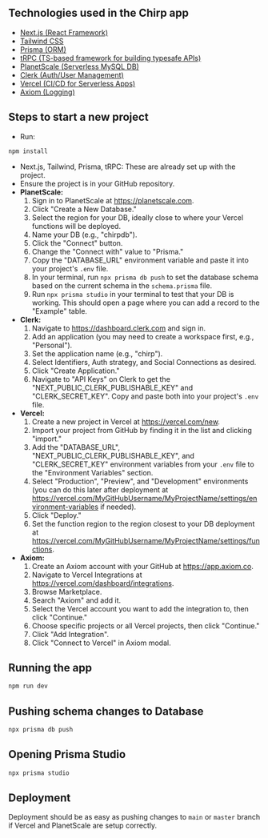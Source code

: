 ## Technologies used in the Chirp app
- [Next.js (React Framework)](https://nextjs.org)
- [Tailwind CSS](https://tailwindcss.com)
- [Prisma (ORM)](https://prisma.io)
- [tRPC (TS-based framework for building typesafe APIs)](https://trpc.io)
- [PlanetScale (Serverless MySQL DB)](https://planetscale.com)
- [Clerk (Auth/User Management)](https://clerk.com)
- [Vercel (CI/CD for Serverless Apps)](https://create.t3.gg/en/deployment/vercel)
- [Axiom (Logging)](https://app.axiom.co)

## Steps to start a new project
- Run: 
```sh
npm install
```
- Next.js, Tailwind, Prisma, tRPC: These are already set up with the project.
- Ensure the project is in your GitHub repository.
- **PlanetScale:**
    1. Sign in to PlanetScale at https://planetscale.com.
    2. Click "Create a New Database."
    3. Select the region for your DB, ideally close to where your Vercel functions will be deployed.
    4. Name your DB (e.g., "chirpdb").
    5. Click the "Connect" button.
    6. Change the "Connect with" value to "Prisma."
    7. Copy the "DATABASE_URL" environment variable and paste it into your project's `.env` file.
    8. In your terminal, run `npx prisma db push` to set the database schema based on the current schema in the `schema.prisma` file.
    9. Run `npx prisma studio` in your terminal to test that your DB is working. This should open a page where you can add a record to the "Example" table.
- **Clerk:**
    1. Navigate to https://dashboard.clerk.com and sign in.
    2. Add an application (you may need to create a workspace first, e.g., "Personal").
    3. Set the application name (e.g., "chirp").
    4. Select Identifiers, Auth strategy, and Social Connections as desired.
    5. Click "Create Application."
    6. Navigate to "API Keys" on Clerk to get the "NEXT_PUBLIC_CLERK_PUBLISHABLE_KEY" and "CLERK_SECRET_KEY". Copy and paste both into your project's `.env` file.
- **Vercel:**
    1. Create a new project in Vercel at https://vercel.com/new.
    2. Import your project from GitHub by finding it in the list and clicking "import."
    3. Add the "DATABASE_URL", "NEXT_PUBLIC_CLERK_PUBLISHABLE_KEY", and "CLERK_SECRET_KEY" environment variables from your `.env` file to the "Environment Variables" section.
    4. Select "Production", "Preview", and "Development" environments (you can do this later after deployment at https://vercel.com/MyGitHubUsername/MyProjectName/settings/environment-variables if needed).
    5. Click "Deploy."
    6. Set the function region to the region closest to your DB deployment at https://vercel.com/MyGitHubUsername/MyProjectName/settings/functions.
- **Axiom:**
    1. Create an Axiom account with your GitHub at https://app.axiom.co.
    2. Navigate to Vercel Integrations at https://vercel.com/dashboard/integrations.
    3. Browse Marketplace.
    4. Search "Axiom" and add it.
    5. Select the Vercel account you want to add the integration to, then click "Continue."
    6. Choose specific projects or all Vercel projects, then click "Continue."
    7. Click "Add Integration".
    8. Click "Connect to Vercel" in Axiom modal.

## Running the app 
```sh
npm run dev
```

## Pushing schema changes to Database
```sh
npx prisma db push
```

## Opening Prisma Studio
```sh
npx prisma studio
```

## Deployment
Deployment should be as easy as pushing changes to `main` or `master` branch if Vercel and PlanetScale are setup correctly.